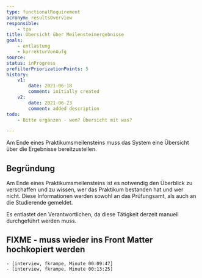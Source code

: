 ```yaml
---
type: functionalRequirement
acronym: resultsOverview
responsible:
    - tza
title: Übersicht über Meilensteinergebnisse
goals:
    - entlastung
    - korrekturVonAufg
source:
status: inProgress
prefilterPriorizationPoints: 5
history:
    v1:
        date: 2021-06-18
        comment: initially created
    v2:
        date: 2021-06-23
        comment: added description
todo:
    - Bitte ergänzen - wem? Übersicht mit was?

---
```


Am Ende eines Praktikumsmeilensteins muss das System eine Übersicht über die Ergebnisse bereitzustellen.

## Begründung

Am Ende eines Praktikumsmeilensteins ist es notwendig den Überblick zu verschaffen und zu wissen,
wer das Praktikum bestanden hat und wer nicht. Diese Informationen werden sowohl an das Prüfungsamt,
als auch an die Studierende gemeldet.

Es entlastet den Verantwortlichen, da diese Tätigkeit derzeit manuell durchgeführt werden muss.

## FIXME - muss wieder ins Front Matter hochkopiert werden
    - [interview, fkrampe, Minute 00:09:47]
    - [interview, fkrampe, Minute 00:13:25]